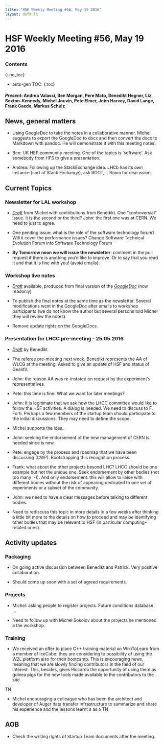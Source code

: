```yaml
---
title: "HSF Weekly Meeting #56, May 19 2016"
layout: default
---
```


# HSF Weekly Meeting #56, May 19 2016

### Contents
{:.no_toc}

* auto-gen TOC:
{:toc}


#### *Present*: Andrea Valassi, Ben Morgan, Pere Mato, Benedikt Hegner, Liz Sexton-Kennedy, Michel Jouvin, Pete Elmer, John Harvey, David Lange, Frank Gaede, Markus Schulz

## News, general matters

-   Using GoogleDoc to take the notes in a collaborative manner. Michel suggests to export the GoogleDoc to docx and then convert the docx to Markdown with pandoc. He will demonstrate it with this meeting notes!

-   Ben: UK HEP community meeting. One of the topics is ‘software’. Ask somebody from HFS to give a presentation.

-   Andrea: Following up the StackExchange idea. LHCb has its own instance (sort of Stack Exchange), ask ROOT,... Room for discussion.

## Current Topics

### Newsletter for LAL workshop

-   [*Draft*](https://github.com/HEP-SF/hep-sf.github.io/pull/43/files) from Michel with contributions from Benedikt. One “controversial” issue. It is the second or the third? John: the first one was at CERN. We need to just to agree.

-   One pending issue: what is the role of the software technology forum? Will it cover the performance issues? Change Software Technical Evolution Forum into Software Technology Forum

-   **By Tomorrow noon we will issue the newsletter**: comment in the pull request if there is anything you’d like to improve. Or to say that you read it and that it is fine with you! (avoid emails).

### Workshop live notes

-   [*Draft*](https://github.com/HEP-SF/hep-sf.github.io/pull/40/files) available, produced from final version of the [*GoogleDoc*](https://docs.google.com/document/d/1plPytOtY2HFjSdF3bE6bXJ_aTBQ-OzfbEUcU62X-_qc/edit#) (now readonly)

-   To publish the final notes at the same time as the newsletter. Several modifications went in the GoogleDoc after emails to workshop participants (we do not know the author but several persons told Michel they will review the notes).

-   Remove update rights on the GoogleDocs.

### Presentation for LHCC pre-meeting - 25.05.2016

-   [*Draft*](https://docs.google.com/presentation/d/1E39uVohq3QyECfJFdffkrdkCUqB99ZgQ8ltxa91XEe8/edit?usp=sharing) by Benedikt

-   The referee pre-meeting next week. Benedikt represents the AA of WLCG at the meeting. Asked to give an update of HSF and status of GeantV.

-   John: the reason AA was re-instated on request by the experiment’s representatives.

-   Pete: this time is fine. What we want for later meetings?

-   John: It is legitimate that we ask how the LHCC committee would like to follow the HSF activities. A dialog is needed. We need to discuss to F. Forti. Perhaps a few members of the startup team should participate to the initial discussions. They may need to define the scope.

-   Michel supports the idea.

-   John: seeking the endorsement of the new management of CERN is needed since is new.

-   Pete: engage by the process and roadmap that we have been discussing (CWP). Bootstrapping this recognition process.

-   Frank: what about the other projects beyond LHC? LHCC should be one example but not the unique one. Seek endorsement by other bodies (not too many :-)). And only endorsement: this will allow to liaise with different bodies without the risk of appearing dedicated to one set of experiments or a subset of the community.

-   John: we need to have a clear messages before talking to different bodies.

-   Need to rediscuss this topic in more details in a few weeks after thinking a little bit more to the details on how to proceed and may be identifying other bodies that may be relevant to HSF (in particular computing-related ones).

## Activity updates

### Packaging

-   On going active discussion between Benedikt and Patrick. Very positive collaboration.

-   Should come up soon with a set of agreed requirements.

### Projects

-   Michel: asking people to register projects. Future conditions database. …

-   Need to follow up with Michel Sokolov about the projects he mentioned a the workshop.

### Training

-   We received an offer to place C++ training material on WikiToLearn from a member of IceCube: they are considering to possibility of using the W2L platform also for their bootcamp. This is encouraging news, meaning that we are slowly finding contributors in the field of our interest. This, besides, gives Riccardo the opportunity of using them as guinea pigs for the new tools made available to the contributors to the site.

TN

-   Michel encouraging a colleague who has been the architect and developer of Auger data transfer infrastructure to summarize and share his experience and the lessons learnt a as a TN

## AOB

-   Check the writing rights of Startup Team documents after the meeting.


